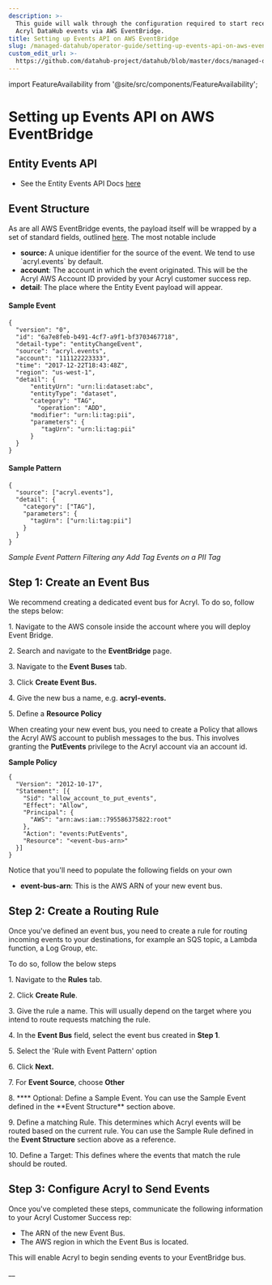 ```yaml
---
description: >-
  This guide will walk through the configuration required to start receiving
  Acryl DataHub events via AWS EventBridge.
title: Setting up Events API on AWS EventBridge
slug: /managed-datahub/operator-guide/setting-up-events-api-on-aws-eventbridge
custom_edit_url: >-
  https://github.com/datahub-project/datahub/blob/master/docs/managed-datahub/operator-guide/setting-up-events-api-on-aws-eventbridge.md
---
```


import FeatureAvailability from '@site/src/components/FeatureAvailability';

# Setting up Events API on AWS EventBridge

<FeatureAvailability saasOnly />

## Entity Events API

- See the Entity Events API Docs [here](../datahub-api/entity-events-api.md)

## Event Structure

As are all AWS EventBridge events, the payload itself will be wrapped by a set of standard fields, outlined [here](https://docs.aws.amazon.com/eventbridge/latest/userguide/eb-events.html). The most notable include

- **source:** A unique identifier for the source of the event. We tend to use \`acryl.events\` by default.
- **account**: The account in which the event originated. This will be the Acryl AWS Account ID provided by your Acryl customer success rep.
- **detail**: The place where the Entity Event payload will appear.

#### Sample Event

```
{
  "version": "0",
  "id": "6a7e8feb-b491-4cf7-a9f1-bf3703467718",
  "detail-type": "entityChangeEvent",
  "source": "acryl.events",
  "account": "111122223333",
  "time": "2017-12-22T18:43:48Z",
  "region": "us-west-1",
  "detail": {
      "entityUrn": "urn:li:dataset:abc",
      "entityType": "dataset",
      "category": "TAG",
        "operation": "ADD",
      "modifier": "urn:li:tag:pii",
      "parameters": {
         "tagUrn": "urn:li:tag:pii"
      }
  }
}
```

#### Sample Pattern

```
{
  "source": ["acryl.events"],
  "detail": {
    "category": ["TAG"],
    "parameters": {
      "tagUrn": ["urn:li:tag:pii"]
    }
  }
}
```

_Sample Event Pattern Filtering any Add Tag Events on a PII Tag_

## Step 1: Create an Event Bus

We recommend creating a dedicated event bus for Acryl. To do so, follow the steps below:

1\. Navigate to the AWS console inside the account where you will deploy Event Bridge.

2\. Search and navigate to the **EventBridge** page.

3\. Navigate to the **Event Buses** tab.

3\. Click **Create Event Bus.**

4\. Give the new bus a name, e.g. **acryl-events.**

5\. Define a **Resource Policy**

When creating your new event bus, you need to create a Policy that allows the Acryl AWS account to publish messages to the bus. This involves granting the **PutEvents** privilege to the Acryl account via an account id.

**Sample Policy**

```
{
  "Version": "2012-10-17",
  "Statement": [{
    "Sid": "allow_account_to_put_events",
    "Effect": "Allow",
    "Principal": {
      "AWS": "arn:aws:iam::795586375822:root"
    },
    "Action": "events:PutEvents",
    "Resource": "<event-bus-arn>"
  }]
}
```

Notice that you'll need to populate the following fields on your own

- **event-bus-arn**: This is the AWS ARN of your new event bus.

## Step 2: Create a Routing Rule

Once you've defined an event bus, you need to create a rule for routing incoming events to your destinations, for example an SQS topic, a Lambda function, a Log Group, etc.

To do so, follow the below steps

1\. Navigate to the **Rules** tab.

2\. Click **Create Rule**.

3\. Give the rule a name. This will usually depend on the target where you intend to route requests matching the rule.

4\. In the **Event Bus** field, select the event bus created in **Step 1**.

5\. Select the 'Rule with Event Pattern' option

6\. Click **Next.**

7\. For **Event Source**, choose **Other**

8\. \***\* Optional: Define a Sample Event. You can use the Sample Event defined in the **Event Structure\*\* section above.

9\. Define a matching Rule. This determines which Acryl events will be routed based on the current rule. You can use the Sample Rule defined in the **Event Structure** section above as a reference.

10\. Define a Target: This defines where the events that match the rule should be routed.

## Step 3: Configure Acryl to Send Events

Once you've completed these steps, communicate the following information to your Acryl Customer Success rep:

- The ARN of the new Event Bus.
- The AWS region in which the Event Bus is located.

This will enable Acryl to begin sending events to your EventBridge bus.

\_\_
